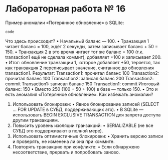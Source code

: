 # Лабораторная работа № 16

Пример аномалии «Потерянное обновление» в SQLite:

```
code
```

Что здесь происходит?
•	Начальный баланс — 100.
•	Транзакция 1 читает баланс = 100, ждёт 2 секунды, затем записывает баланс + 50 = 150.
•	Транзакция 2 в это время читает тот же баланс = 100 (т.к. transaction1 ещё не сделала коммит), добавляет +100 и записывает 200.
•	Итог: обновление транзакции 1, которое добавляет +50, теряется, так как транзакция 2 переписывает значение, считанное до обновления transaction1.
Результат:
Transaction1: прочитал баланс 100
Transaction2: прочитал баланс 100
Transaction2: записал баланс 200
Transaction2: commit
Transaction1: записал баланс 150
Transaction1: commit
Итоговый баланс: 150
•	Вместо 250 (100 + 50 + 100) в базе — только 150.
•	Это и есть аномалия «Потерянное обновление».
Как избежать аномалии?
1. Использовать блокировки:
•	Явное блокирование записей (SELECT ... FOR UPDATE в СУБД, поддерживающих это).
•	В SQLite — использовать BEGIN EXCLUSIVE TRANSACTION для запрета доступа другим транзакциям.
2. Повысить уровень изоляции транзакций:
•	SERIALIZABLE (не все СУБД это поддерживают в полной мере).
3. Использовать оптимистичные блокировки:
•	Хранить версию записи и проверять, не изменена ли она при коммите.
4. Повторять транзакцию при конфликте:
•	Если обнаружено несоответствие, прервать и попробовать заново.

